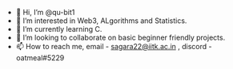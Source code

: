 - 👋 Hi, I’m @qu-bit1
- 👀 I’m interested in Web3, ALgorithms and Statistics.
- 🌱 I’m currently learning C.
- 💞️ I’m looking to collaborate on basic beginner friendly projects.
- 📫 How to reach me, email - sagara22@iitk.ac.in , discord - oatmeal#5229

<!---
qu-bit1/qu-bit1 is a ✨ special ✨ repository because its `README.md` (this file) appears on your GitHub profile.
You can click the Preview link to take a look at your changes.
--->
